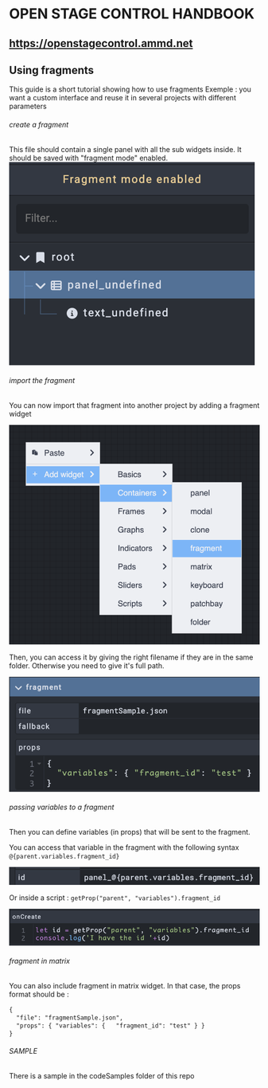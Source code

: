# OPEN STAGE CONTROL HANDBOOK
## https://openstagecontrol.ammd.net

## Using fragments

This guide is a short tutorial showing how to use fragments 
Exemple : you want a custom interface and reuse it in several projects with different parameters

###### create a fragment
This file should contain a single panel with all the sub widgets inside. 
It should be saved with "fragment mode" enabled. 
![fragment panel](img/fragmentSide.png)




###### import the fragment  
You can now import that fragment into another project by adding a fragment widget  

![fragment panel](img/addFragment.png)


Then, you can access it by giving the right filename if they are in the same folder. 
Otherwise you need to give it's full path. 

![import fragment](img/importFragment.png)

###### passing variables to a fragment   
Then you can define variables (in props) that will be sent to the fragment. 

You can access that variable in the fragment with the following syntax
`@{parent.variables.fragment_id}`

![useVariables](img/useVariables.png)

Or inside a script : 
`getProp("parent", "variables").fragment_id`

![useScript](img/useScript.png)


###### fragment in matrix
You can also include fragment in matrix widget. 
In that case, the props format should be : 

```
{
  "file": "fragmentSample.json",
  "props": { "variables": {   "fragment_id": "test" } }
}
```

###### SAMPLE 
There is a sample in the codeSamples folder of this repo